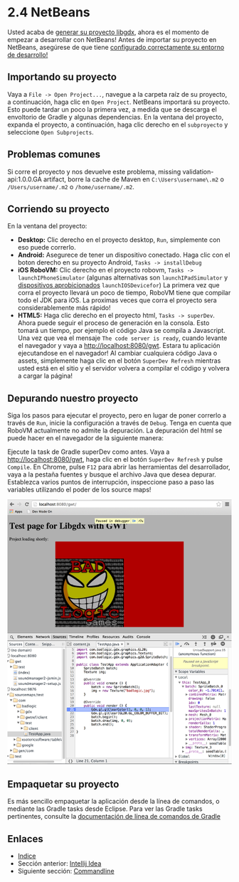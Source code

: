 # 2.4 NetBeans

Usted acaba de [generar su proyecto libgdx](https://github.com/libgdx/libgdx/wiki/Project-Setup-Gradle), ahora es el momento de empezar a desarrollar con NetBeans! Antes de importar su proyecto en NetBeans, asegúrese de que tiene [configurado correctamente su entorno de desarrollo!](https://github.com/libgdx/libgdx/wiki/Setting-up-your-Development-Environment-%28Eclipse%2C-Intellij-IDEA%2C-NetBeans%29)

## Importando su proyecto

Vaya a `File -> Open Project...`, navegue a la carpeta raíz de su proyecto, a continuación, haga clic en `Open Project`. NetBeans importará su proyecto. Esto puede tardar un poco la primera vez, a medida que se descarga el envoltorio de Gradle y algunas dependencias. En la ventana del proyecto, expanda el proyecto, a continuación, haga clic derecho en el `subproyecto` y seleccione `Open Subprojects`.

## Problemas comunes

Si corre el proyecto y nos devuelve este problema, missing validation-api:1.0.0.GA artifact, borre la cache de Maven en `C:\Users\username\.m2` o `/Users/username/.m2` o `/home/username/.m2`.

## Corriendo su proyecto

En la ventana del proyecto:

- **Desktop:** Clic derecho en el proyecto desktop, `Run`, simplemente con eso puede correrlo.
- **Android:** Asegurece de tener un dispositivo conectado. Haga clic con el boton derecho en su proyecto Android, `Tasks -> installDebug`
- **iOS RoboVM:** Clic derecho en el proyecto robovm, `Tasks -> launchIPhoneSimulator` (algunas alternativas son `launchIPadSimulator` y [dispositivos aprobicionados](https://developer.apple.com/library/ios/documentation/ToolsLanguages/Conceptual/YourFirstAppStoreSubmission/ProvisionYourDevicesforDevelopment/ProvisionYourDevicesforDevelopment.html) `launchIOSDevicefor`) La primera vez que corra el proyecto llevará un poco de tiempo,  RoboVM tiene que compilar todo el JDK para iOS. La proximas veces que corra el proyecto sera considerablemente más rápido!
- **HTML5:** Haga clic derecho en el proyecto html, `Tasks -> superDev`. Ahora puede seguir el proceso de generación en la consola. Esto tomará un tiempo, por ejemplo el código Java se compila a Javascript. Una vez que vea el mensaje `The code server is ready`, cuando levante el navegador y vaya a [http://localhost:8080/gwt](http://localhost:8080/gwt). Estara tu aplicación ejecutandose en el navegador! Al cambiar cualquiera código Java o assets, simplemente haga clic en el botón `SuperDev Refresh` mientras usted está en el sitio y el servidor volvera a compilar el código y volvera a cargar la página!

## Depurando nuestro proyecto

Siga los pasos para ejecutar el proyecto, pero en lugar de poner correrlo a través de `Run`, inicie la configuración a través de `Debug`. Tenga en cuenta que RoboVM actualmente no admite la depuración. La depuración del html se puede hacer en el navegador de la siguiente manera:

Ejecute la task de Gradle superDev como antes. Vaya a [http://localhost:8080/gwt](http://localhost:8080/gwt), haga clic en el botón `SuperDev Refresh` y pulse `Compile`. En Chrome, pulse `F12` para abrir las herramientas del desarrollador, vaya a la pestaña fuentes y busque el archivo Java que desea depurar. Establezca varios puntos de interrupción, inspeccione paso a paso las variables utilizando el poder de los source maps!

![Depurar en NetBeans](./images/configuracion/2.2.2.png)

## Empaquetar su proyecto

Es más sencillo empaquetar la aplicación desde la línea de comandos, o mediante las Gradle tasks desde Eclipse. Para ver las Gradle tasks pertinentes, consulte la [documentación de línea de comandos de Gradle](https://github.com/libgdx/libgdx/wiki/Gradle-on-the-Commandline)

## Enlaces

- [Indice](preface.md)
- Sección anterior: [Intellij Idea](02.3.md)
- Siguiente sección: [Commandline](02.5.md)

